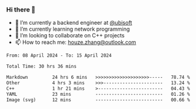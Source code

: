 ### Hi there 👋
- 🔭 I’m currently a backend engineer at [@ubisoft](https://github.com/ubisoft)
- 🌱 I’m currently learning network programming
- 👯 I’m looking to collaborate on C++ projects
- 📫 How to reach me: houze.zhang@outlook.com

<!--START_SECTION:waka-->

```txt
From: 08 April 2024 - To: 15 April 2024

Total Time: 30 hrs 36 mins

Markdown         24 hrs 6 mins   >>>>>>>>>>>>>>>>>>>>-----   78.74 %
Other            4 hrs 3 mins    >>>----------------------   13.24 %
C++              1 hr 21 mins    >------------------------   04.43 %
YAML             23 mins         -------------------------   01.26 %
Image (svg)      12 mins         -------------------------   00.66 %
```

<!--END_SECTION:waka-->
